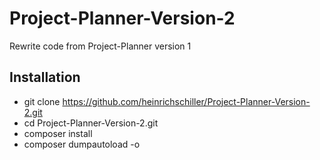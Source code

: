 # Project-Planner-Version-2
Rewrite code from Project-Planner version 1

## Installation
* git clone https://github.com/heinrichschiller/Project-Planner-Version-2.git
* cd Project-Planner-Version-2.git
* composer install
* composer dumpautoload -o
